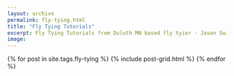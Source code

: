 ```yaml
---
layout: archive
permalink: fly-tying.html
title: "Fly Tying Tutorials"
excerpt: Fly Tying Tutorials from Duluth MN based fly tyier - Jason Swingen. Learn fly tying patterns that are proven in Minnesota rivers.
image:
---
```


<div class="tiles">
{% for post in site.tags.fly-tying %}
    {% include post-grid.html %}
{% endfor %}
</div><!-- /.tiles -->
